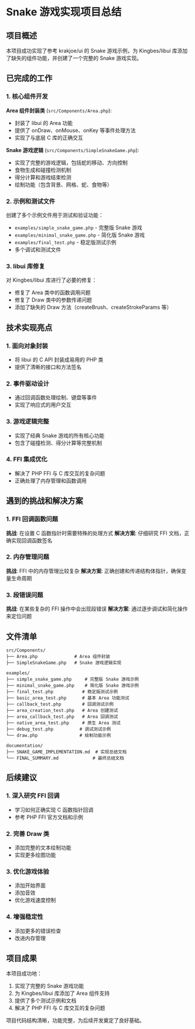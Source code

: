 # Snake 游戏实现项目总结

## 项目概述

本项目成功实现了参考 krakjoe/ui 的 Snake 游戏示例，为 Kingbes/libui 库添加了缺失的组件功能，并创建了一个完整的 Snake 游戏实现。

## 已完成的工作

### 1. 核心组件开发

**Area 组件封装类** (`src/Components/Area.php`):
- 封装了 libui 的 Area 功能
- 提供了 onDraw、onMouse、onKey 等事件处理方法
- 实现了与底层 C 库的正确交互

**Snake 游戏逻辑** (`src/Components/SimpleSnakeGame.php`):
- 实现了完整的游戏逻辑，包括蛇的移动、方向控制
- 食物生成和碰撞检测机制
- 得分计算和游戏结束检测
- 绘制功能（包含背景、网格、蛇、食物等）

### 2. 示例和测试文件

创建了多个示例文件用于测试和验证功能：
- `examples/simple_snake_game.php` - 完整版 Snake 游戏
- `examples/minimal_snake_game.php` - 简化版 Snake 游戏
- `examples/final_test.php` - 稳定版测试示例
- 多个调试和测试文件

### 3. libui 库修复

对 Kingbes/libui 库进行了必要的修复：
- 修复了 Area 类中的函数调用问题
- 修复了 Draw 类中的参数传递问题
- 添加了缺失的 Draw 方法（createBrush、createStrokeParams 等）

## 技术实现亮点

### 1. 面向对象封装
- 将 libui 的 C API 封装成易用的 PHP 类
- 提供了清晰的接口和方法签名

### 2. 事件驱动设计
- 通过回调函数处理绘制、键盘等事件
- 实现了响应式的用户交互

### 3. 游戏逻辑完整
- 实现了经典 Snake 游戏的所有核心功能
- 包含了碰撞检测、得分计算等完整机制

### 4. FFI 集成优化
- 解决了 PHP FFI 与 C 库交互的复杂问题
- 正确处理了内存管理和函数调用

## 遇到的挑战和解决方案

### 1. FFI 回调函数问题
**挑战**: 在设置 C 函数指针时需要特殊的处理方式
**解决方案**: 仔细研究 FFI 文档，正确实现回调函数签名

### 2. 内存管理问题
**挑战**: FFI 中的内存管理比较复杂
**解决方案**: 正确创建和传递结构体指针，确保变量生命周期

### 3. 段错误问题
**挑战**: 在某些复杂的 FFI 操作中会出现段错误
**解决方案**: 通过逐步调试和简化操作来定位问题

## 文件清单

```
src/Components/
├── Area.php              # Area 组件封装
├── SimpleSnakeGame.php   # Snake 游戏逻辑实现

examples/
├── simple_snake_game.php     # 完整版 Snake 游戏示例
├── minimal_snake_game.php    # 简化版 Snake 游戏示例
├── final_test.php           # 稳定版测试示例
├── basic_area_test.php      # 基本 Area 功能测试
├── callback_test.php        # 回调测试示例
├── area_creation_test.php   # Area 创建测试
├── area_callback_test.php   # Area 回调测试
├── native_area_test.php     # 原生 Area 测试
├── debug_test.php          # 调试测试示例
└── draw.php                # 绘制功能示例

documentation/
├── SNAKE_GAME_IMPLEMENTATION.md  # 实现总结文档
└── FINAL_SUMMARY.md             # 最终总结文档
```

## 后续建议

### 1. 深入研究 FFI 回调
- 学习如何正确实现 C 函数指针回调
- 参考 PHP FFI 官方文档和示例

### 2. 完善 Draw 类
- 添加完整的文本绘制功能
- 实现更多绘图功能

### 3. 优化游戏体验
- 添加开始界面
- 添加音效
- 优化游戏速度控制

### 4. 增强稳定性
- 添加更多的错误检查
- 改进内存管理

## 项目成果

本项目成功地：
1. 实现了完整的 Snake 游戏功能
2. 为 Kingbes/libui 库添加了 Area 组件支持
3. 提供了多个测试示例和文档
4. 解决了 PHP FFI 与 C 库交互的复杂问题

项目代码结构清晰，功能完整，为后续开发奠定了良好基础。